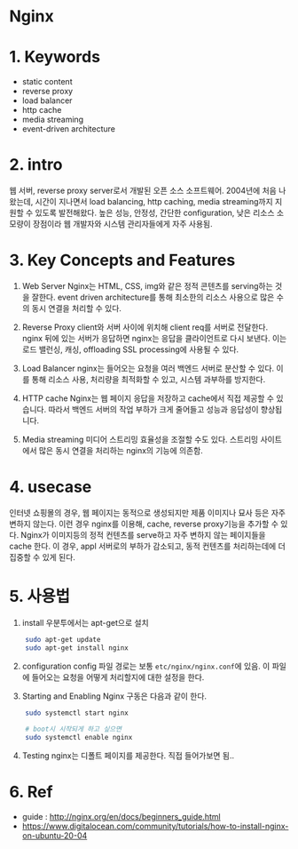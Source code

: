 # Nginx

#
# 1. Keywords
- static content
- reverse proxy
- load balancer
- http cache
- media streaming
- event-driven architecture

#
# 2. intro
웹 서버, reverse proxy server로서 개발된 오픈 소스 소프트웨어.
2004년에 처음 나왔는데, 시간이 지나면서 load balancing, http caching, media streaming까지 지원할 수 있도록 발전해왔다.
높은 성능, 안정성, 간단한 configuration, 낮은 리소스 소모량이 장점이라 웹 개발자와 시스템 관리자들에게 자주 사용됨.

#
# 3. Key Concepts and Features
1. Web Server
Nginx는 HTML, CSS, img와 같은 정적 콘텐츠를 serving하는 것을 잘한다. event driven architecture를 통해 최소한의 리소스 사용으로 많은 수의 동시 연결을 처리할 수 있다.

2. Reverse Proxy
client와 서버 사이에 위치해 client req를 서버로 전달한다. nginx 뒤에 있는 서버가 응답하면 nginx는 응답을 클라이언트로 다시 보낸다.
이는 로드 밸런싱, 캐싱, offloading SSL processing에 사용될 수 있다.

3. Load Balancer
nginx는 들어오는 요청을 여러 백엔드 서버로 분산할 수 있다. 이를 통해 리소스 사용, 처리량을 최적화할 수 있고, 시스템 과부하를 방지한다.

4. HTTP cache
Nginx는 웹 페이지 응답을 저장하고 cache에서 직접 제공할 수 있습니다. 따라서 백엔드 서버의 작업 부하가 크게 줄어들고 성능과 응답성이 향상됩니다.

5. Media streaming
미디어 스트리밍 효율성을 조절할 수도 있다. 스트리밍 사이트에서 많은 동시 연결을 처리하는 nginx의 기능에 의존함.

#
# 4. usecase
인터넷 쇼핑몰의 경우, 웹 페이지는 동적으로 생성되지만 제품 이미지나 묘사 등은 자주 변하지 않는다. 이런 경우 nginx를 이용해, cache, reverse proxy기능을 추가할 수 있다.
Nginx가 이미지등의 정적 컨텐츠를 serve하고 자주 변하지 않는 페이지들을 cache 한다.
이 경우, appl 서버로의 부하가 감소되고, 동적 컨텐츠를 처리하는데에 더 집중할 수 있게 된다.

#
# 5. 사용법
1. install
우분투에서는 apt-get으로 설치
``` bash
    sudo apt-get update
    sudo apt-get install nginx
```

2. configuration
config 파일 경로는 보통 `etc/nginx/nginx.conf`에 있음. 이 파일에 들어오는 요청을 어떻게 처리할지에 대한 설정을 한다.

3. Starting and Enabling Nginx
구동은 다음과 같이 한다.
``` bash
    sudo systemctl start nginx
    
    # boot시 시작되게 하고 싶으면
    sudo systemctl enable nginx
```

4. Testing
nginx는 디폴트 페이지를 제공한다. 직접 들어가보면 됨..

#
# 6. Ref
- guide : http://nginx.org/en/docs/beginners_guide.html
- https://www.digitalocean.com/community/tutorials/how-to-install-nginx-on-ubuntu-20-04

